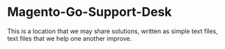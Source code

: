 Magento-Go-Support-Desk
=======================

This is a location that we may share solutions, written as simple text files, text files that we help one another improve.

